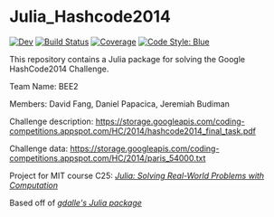# Julia_Hashcode2014


[![Dev](https://img.shields.io/badge/docs-dev-blue.svg)](https://davidfang00.github.io/Julia_Hashcode2014.jl/dev/)
[![Build Status](https://github.com/davidfang00/Julia_Hashcode2014.jl/actions/workflows/CI.yml/badge.svg?branch=main)](https://github.com/davidfang00/Julia_Hashcode2014.jl/actions/workflows/CI.yml?query=branch%3Amain)
[![Coverage](https://codecov.io/github/davidfang00/Julia_Hashcode2014.jl/branch/main/graph/badge.svg?token=9SWH7C6UDJ)](https://codecov.io/github/davidfang00/Julia_Hashcode2014.jl)
[![Code Style: Blue](https://img.shields.io/badge/code%20style-blue-4495d1.svg)](https://github.com/invenia/BlueStyle)

This repository contains a Julia package for solving the Google HashCode2014 Challenge. 

Team Name: BEE2

Members: David Fang, Daniel Papacica, Jeremiah Budiman

Challenge description: <https://storage.googleapis.com/coding-competitions.appspot.com/HC/2014/hashcode2014_final_task.pdf>

Challenge data: <https://storage.googleapis.com/coding-competitions.appspot.com/HC/2014/paris_54000.txt>

Project for MIT course C25: [_Julia: Solving Real-World Problems with Computation_](https://github.com/mitmath/JuliaComputation)

Based off of [_gdalle's Julia package_](https://github.com/gdalle/HashCode2014.jl)